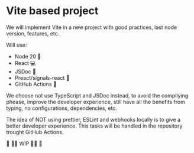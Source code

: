 # Vite based project

We will implement Vite in a new project with good practices, last node version, features, etc.

Will use:
- Node 20 🚀
- React 💻
- JSDoc 📒
- Preact/signals-react 📡
- GitHub Actions 🤖

We choose not use TypeScript and JSDoc instead, to avoid the compilying phease, improve the developer experience, still have all the benefits from typing, no configurations, dependencies, etc. 

The idea of NOT using prettier, ESLint and webhooks locally is to give a better developer experience. This tasks will be handled in the repository trought GitHub Actions.

🚧 🧑‍💻 WIP 🧑‍💻 🚧